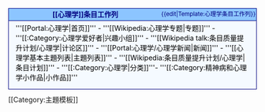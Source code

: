 <div id="tasklist" style="position: relative;border: 1px solid #000080;background: #8CC5FF;color: #000080;padding: .1em;text-align: center;font-size: 100%;margin-bottom: 0px;border-bottom: none;">
<div style="float: right; font-size: smaller;">{{edit|Template:心理学条目工作列}}</div>
<p style="font-size:100%;font-weight:bold;border: none; margin: 0; padding:0; padding-bottom:.1em; color:#000080">[[心理学]]条目工作列</p>
</div>
<div style="display: block;border: 1px solid #000080;vertical-align: top;background: #F5FAFF;color: black;margin-bottom: 10px;padding: 1em;margin-top: 0em;padding-top: .3em;">
'''[[Portal:心理学|首页]]''' -
'''[[Wikipedia:心理学专题|专题]]''' - 
'''[[:Category:心理学爱好者|兴趣小组]]''' - 
'''[[Wikipedia talk:条目质量提升计划/心理学|计论区]]''' - 
'''[[Portal:心理学/心理学新闻|新闻]]''' - 
'''[[心理学基本主題列表|主題列表]]''' - 
'''[[Wikipedia:条目质量提升计划/心理学|条目计划]]''' -
'''[[:Category:心理学|分类]]'''-
'''[[:Category:精神病和心理学小作品|小作品]]'''
</div>
</div><noinclude>
[[Category:主題模板]]
</noinclude>